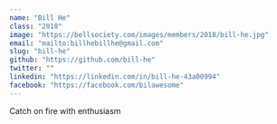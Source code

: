 ```yaml
---
name: "Bill He"
class: "2018"
image: "https://bellsociety.com/images/members/2018/bill-he.jpg"
email: "mailto:billhebillhe@gmail.com"
slug: "bill-he"
github: "https://github.com/bill-he"
twitter: ""
linkedin: "https://linkedin.com/in/bill-he-43a00994"
facebook: "https://facebook.com/bilawesome"
---
```

Catch on fire with enthusiasm